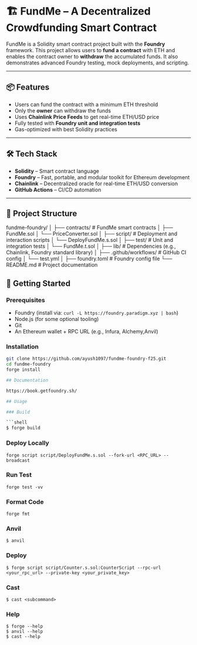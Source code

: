 # 🏗️ FundMe – A Decentralized Crowdfunding Smart Contract

FundMe is a Solidity smart contract project built with the **Foundry** framework. This project allows users to **fund a contract** with ETH and enables the contract owner to **withdraw** the accumulated funds. It also demonstrates advanced Foundry testing, mock deployments, and scripting.

---

## 📦 Features

- Users can fund the contract with a minimum ETH threshold  
- Only the **owner** can withdraw the funds  
- Uses **Chainlink Price Feeds** to get real-time ETH/USD price  
- Fully tested with **Foundry unit and integration tests**  
- Gas-optimized with best Solidity practices  

---

## 🛠️ Tech Stack

- **Solidity** – Smart contract language  
- **Foundry** – Fast, portable, and modular toolkit for Ethereum development  
- **Chainlink** – Decentralized oracle for real-time ETH/USD conversion  
- **GitHub Actions** – CI/CD automation  

---

## 📁 Project Structure
fundme-foundry/
│
├── contracts/ # FundMe smart contracts
│ ├── FundMe.sol
│ └── PriceConverter.sol
│
├── script/ # Deployment and interaction scripts
│ └── DeployFundMe.s.sol
│
├── test/ # Unit and integration tests
│ └── FundMe.t.sol
│
├── lib/ # Dependencies (e.g., Chainlink, Foundry standard library)
│
├── .github/workflows/ # GitHub CI config
│ └── test.yml
│
├── foundry.toml # Foundry config file
└── README.md # Project documentation

## 🚀 Getting Started

### Prerequisites

- Foundry (install via: `curl -L https://foundry.paradigm.xyz | bash`)
- Node.js (for some optional tooling)
- Git
- An Ethereum wallet + RPC URL (e.g., Infura, Alchemy,Anvil)

### Installation

```bash
git clone https://github.com/ayush1097/fundme-foundry-f25.git
cd fundme-foundry
forge install

## Documentation

https://book.getfoundry.sh/

## Usage

### Build

```shell
$ forge build
```

### Deploy Locally

```shell
forge script script/DeployFundMe.s.sol --fork-url <RPC_URL> --broadcast

```

### Run Test

```shell
forge test -vv

```

### Format Code

```shell
forge fmt
```

### Anvil

```shell
$ anvil
```

### Deploy

```shell
$ forge script script/Counter.s.sol:CounterScript --rpc-url <your_rpc_url> --private-key <your_private_key>
```

### Cast

```shell
$ cast <subcommand>
```

### Help

```shell
$ forge --help
$ anvil --help
$ cast --help
```
